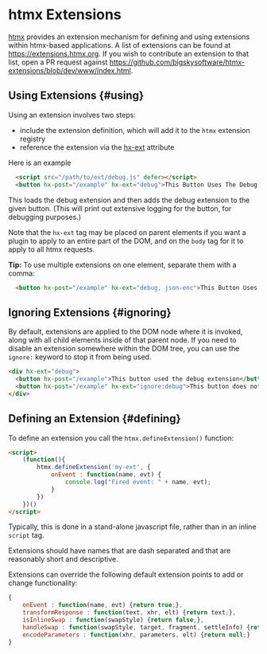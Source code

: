 # htmx Extensions

[htmx](https://htmx.org) provides an extension mechanism for defining and using extensions within htmx-based applications.
A list of extensions can be found at <https://extensions.htmx.org>.  If you wish to contribute an extension to that
list, open a PR request against <https://github.com/bigskysoftware/htmx-extensions/blob/dev/www/index.html>.

## Using Extensions {#using}

Using an extension involves two steps:

* include the extension definition, which will add it to the `htmx` extension registry
* reference the extension via the [hx-ext](https://htmx.org/attributes/hx-ext/) attribute

Here is an example

```html
  <script src="/path/to/ext/debug.js" defer></script>
  <button hx-post="/example" hx-ext="debug">This Button Uses The Debug Extension</button>
```

This loads the debug extension and then adds the debug extension to the given button.  (This
will print out extensive logging for the button, for debugging purposes.)

Note that the `hx-ext` tag may be placed on parent elements if you want a plugin to apply to an entire part of the DOM,
and on the `body` tag for it to apply to all htmx requests.

**Tip:** To use multiple extensions on one element, separate them with a comma:

```html
  <button hx-post="/example" hx-ext="debug, json-enc">This Button Uses Two Extensions</button>
```

## Ignoring Extensions {#ignoring}

By default, extensions are applied to the DOM node where it is invoked, along with all child elements inside of that parent node.
If you need to disable an extension somewhere within the DOM tree, you can use the `ignore:` keyword to stop it from being used.

```html
<div hx-ext="debug">
  <button hx-post="/example">This button used the debug extension</button>
  <button hx-post="/example" hx-ext="ignore:debug">This button does not</button>
</div>
```

## Defining an Extension {#defining}

To define an extension you call the `htmx.defineExtension()` function:

```html
<script>
    (function(){
        htmx.defineExtension('my-ext', {
            onEvent : function(name, evt) {
                console.log("Fired event: " + name, evt);
            }
        })
    })()
</script>
```

Typically, this is done in a stand-alone javascript file, rather than in an inline `script` tag.

Extensions should have names that are dash separated and that are reasonably short and descriptive.

Extensions can override the following default extension points to add or change functionality:

```javascript
{
    onEvent : function(name, evt) {return true;},
    transformResponse : function(text, xhr, elt) {return text;},
    isInlineSwap : function(swapStyle) {return false;},
    handleSwap : function(swapStyle, target, fragment, settleInfo) {return false;},
    encodeParameters : function(xhr, parameters, elt) {return null;}
}
```
